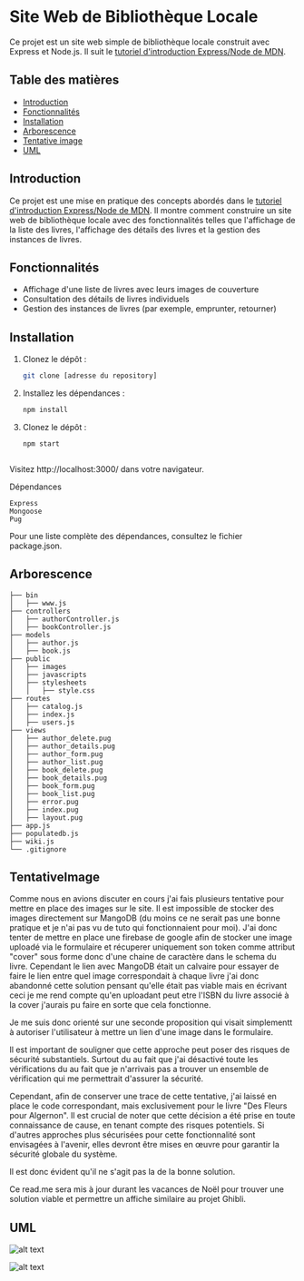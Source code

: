 # Site Web de Bibliothèque Locale

Ce projet est un site web simple de bibliothèque locale construit avec Express et Node.js. Il suit le [tutoriel d'introduction Express/Node de MDN](https://developer.mozilla.org/fr/docs/Learn/Server-side/Express_Nodejs/Tutorial_local_library_website).

## Table des matières

- [Introduction](#introduction)
- [Fonctionnalités](#fonctionnalités)
- [Installation](#installation)
- [Arborescence](#arborescence)
- [Tentative image](#TentativeImage)
- [UML](#UML)

## Introduction

Ce projet est une mise en pratique des concepts abordés dans le [tutoriel d'introduction Express/Node de MDN](https://developer.mozilla.org/fr/docs/Learn/Server-side/Express_Nodejs/Tutorial_local_library_website). Il montre comment construire un site web de bibliothèque locale avec des fonctionnalités telles que l'affichage de la liste des livres, l'affichage des détails des livres et la gestion des instances de livres.

## Fonctionnalités

- Affichage d'une liste de livres avec leurs images de couverture
- Consultation des détails de livres individuels
- Gestion des instances de livres (par exemple, emprunter, retourner)

## Installation

1. Clonez le dépôt :

   ```bash
   git clone [adresse du repository]


2. Installez les dépendances : 

   ```bash
   npm install

3. Clonez le dépôt :

   ```bash
   npm start



Visitez http://localhost:3000/ dans votre navigateur.

Dépendances

    Express
    Mongoose
    Pug

Pour une liste complète des dépendances, consultez le fichier package.json.

## Arborescence

```vbnet
├── bin
│   ├── www.js
├── controllers
│   ├── authorController.js
│   ├── bookController.js
├── models
│   ├── author.js
│   ├── book.js
├── public
│   ├── images
│   ├── javascripts
│   ├── stylesheets
│   │   ├── style.css
├── routes
│   ├── catalog.js
│   ├── index.js
│   ├── users.js
├── views
│   ├── author_delete.pug
│   ├── author_details.pug
│   ├── author_form.pug
│   ├── author_list.pug
│   ├── book_delete.pug
│   ├── book_details.pug
│   ├── book_form.pug
│   ├── book_list.pug
│   ├── error.pug
│   ├── index.pug
│   ├── layout.pug
├── app.js
├── populatedb.js
├── wiki.js
└── .gitignore
```

## TentativeImage

Comme nous en avions discuter en cours j'ai fais plusieurs tentative pour mettre en place des images sur le site. Il est impossible de stocker des images directement sur MangoDB (du moins ce ne serait pas une bonne pratique et je n'ai pas vu de tuto qui fonctionnaient pour moi). J'ai donc tenter de mettre en place une firebase de google afin de stocker une image uploadé via le formulaire et récuperer uniquement son token comme attribut "cover" sous forme donc d'une chaine de caractère dans le schema du livre. Cependant le lien avec MangoDB était un calvaire pour essayer de faire le lien entre quel image correspondait à chaque livre j'ai donc abandonné cette solution pensant qu'elle était pas viable mais en écrivant ceci je me rend compte qu'en uploadant peut etre l'ISBN du livre associé à la cover j'aurais pu faire en sorte que cela fonctionne. 

Je me suis donc orienté sur une seconde proposition qui visait simplementt à autoriser l'utilisateur à mettre un lien d'une image dans le formulaire.

Il est important de souligner que cette approche peut poser des risques de sécurité substantiels.
Surtout du au fait que j'ai désactivé toute les vérifications du au fait que je n'arrivais pas a trouver un ensemble de vérification qui me permettrait d'assurer la sécurité.

Cependant, afin de conserver une trace de cette tentative, j'ai laissé en place le code correspondant, mais exclusivement pour le livre "Des Fleurs pour Algernon".
Il est crucial de noter que cette décision a été prise en toute connaissance de cause, en tenant compte des risques potentiels. Si d'autres approches plus sécurisées pour cette fonctionnalité sont envisagées à l'avenir, elles devront être mises en œuvre pour garantir la sécurité globale du système.

Il est donc évident qu'il ne s'agit pas la de la bonne solution.

Ce read.me sera mis à jour durant les vacances de Noël pour trouver une solution viable et permettre un affiche similaire au projet Ghibli.

## UML

![alt text]((https://github.com/JoshRK/ProjetMozilla---Copie/blob/main/UML_Projet_Mozilla.png)?raw=true)



![alt text](https://github.com/[username]/[reponame]/blob/[branch]/image.jpg?raw=true)

